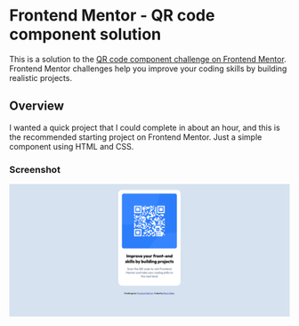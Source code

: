 # Frontend Mentor - QR code component solution

This is a solution to the [QR code component challenge on Frontend Mentor](https://www.frontendmentor.io/challenges/qr-code-component-iux_sIO_H). Frontend Mentor challenges help you improve your coding skills by building realistic projects. 

## Overview

I wanted a quick project that I could complete in about an hour, and this is the recommended starting project on Frontend Mentor.  Just a simple component using HTML and CSS.

### Screenshot

![](./images/qr-component-screenshot.png)



